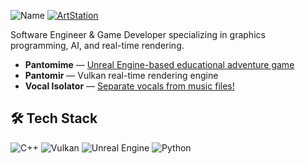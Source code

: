 <img alt="Name" src="https://img.shields.io/badge/Jarod%20Castillo-9CC0E7?style=for-the-badge"> <a href="https://www.artstation.com/jarodcastillo"><img alt="ArtStation" src="https://img.shields.io/badge/ArtStation-9CC0E7?style=for-the-badge&logo=artstation&logoColor=white"></a>

Software Engineer & Game Developer specializing in graphics programming, AI, and real-time rendering.

- **Pantomime** — [Unreal Engine-based educational adventure game](https://store.steampowered.com/app/1375630/Pantomime/)
- **Pantomir** — Vulkan real-time rendering engine
- **Vocal Isolator** — [Separate vocals from music files!](https://huggingface.co/spaces/Smotto/Vocal-Isolator)

## 🛠 Tech Stack
![C++](https://img.shields.io/badge/C++-00599C?logo=cplusplus&logoColor=white)
![Vulkan](https://img.shields.io/badge/Vulkan-AC162C?logo=vulkan&logoColor=white)
![Unreal Engine](https://img.shields.io/badge/Unreal_Engine-313131?logo=unrealengine&logoColor=white)
![Python](https://img.shields.io/badge/Python-3776AB?logo=python&logoColor=white)
